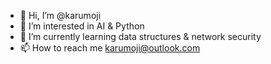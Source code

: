 - 👋 Hi, I’m @karumoji
- 👀 I’m interested in AI & Python
- 🌱 I’m currently learning data structures & network security
- 📫 How to reach me karumoji@outlook.com

<!---
karumoji/karumoji is a ✨ special ✨ repository because its `README.md` (this file) appears on your GitHub profile.
You can click the Preview link to take a look at your changes.
--->
